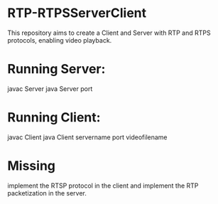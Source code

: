 # RTP-RTPSServerClient
This repository aims to create a Client and Server with RTP and RTPS protocols,  enabling video playback.

# Running Server:

  javac Server
  java Server port
  
# Running Client:

  javac Client
  java Client servername port videofilename
  
# Missing
   implement the RTSP protocol in the client and implement the RTP
packetization in the server. 
